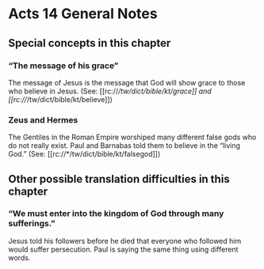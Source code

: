 # Acts 14 General Notes
## Special concepts in this chapter

### “The message of his grace”

The message of Jesus is the message that God will show grace to those who believe in Jesus. (See: [[rc://*/tw/dict/bible/kt/grace]] and [[rc://*/tw/dict/bible/kt/believe]])

### Zeus and Hermes

The Gentiles in the Roman Empire worshiped many different false gods who do not really exist. Paul and Barnabas told them to believe in the “living God.” (See: [[rc://*/tw/dict/bible/kt/falsegod]])

## Other possible translation difficulties in this chapter

### “We must enter into the kingdom of God through many sufferings.”

Jesus told his followers before he died that everyone who followed him would suffer persecution. Paul is saying the same thing using different words.
